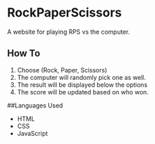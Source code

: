 # RockPaperScissors
A website for playing RPS vs the computer.

## How To
1. Choose (Rock, Paper, Scissors)
2. The computer will randomly pick one as well.
3. The result will be displayed below the options
4. The score will be updated based on who won.

##Languages Used
- HTML
- CSS
- JavaScript
